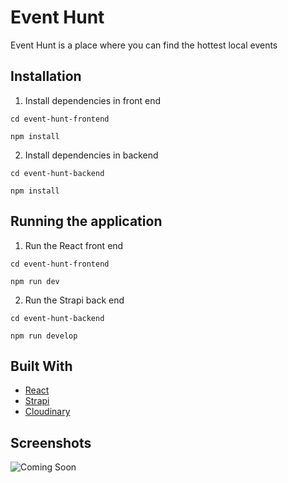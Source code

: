 # Event Hunt

Event Hunt is a place where you can find the hottest local events

## Installation

1. Install dependencies in front end

```
cd event-hunt-frontend
```

```
npm install
```

2. Install dependencies in backend

```
cd event-hunt-backend
```

```
npm install
```

## Running the application

1. Run the React front end

```
cd event-hunt-frontend
```

```
npm run dev
```

2. Run the Strapi back end

```
cd event-hunt-backend
```

```
npm run develop
```

## Built With

- [React](https://reactjs.org/)
- [Strapi](https://strapi.io/)
- [Cloudinary](https://cloudinary.com/)

## Screenshots

![Coming Soon](https://upload.wikimedia.org/wikipedia/commons/8/80/Comingsoon.png "Coming Soon")
